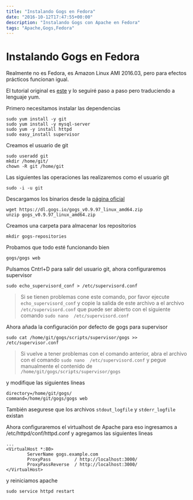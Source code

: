 ```yaml
---
title: "Instalando Gogs en Fedora"
date: "2016-10-12T17:47:55+00:00"
description: "Instalando Gogs con Apache en Fedora"
tags: "Apache,Gogs,Fedora"
---
```

# Instalando Gogs en Fedora

Realmente no es Fedora, es Amazon Linux AMI 2016.03, pero para efectos prácticos funcionan igual.

El tutorial original es [este](http://blog.contraslash.com/instalando-gogs-en-ubuntu-1404-con-apache/) y lo seguiré paso a paso pero traduciendo a lenguaje yum.

Primero necesitamos instalar las dependencias
```
sudo yum install -y git
sudo yum install -y mysql-server
sudo yum -y install httpd
sudo easy_install supervisor
```

Creamos el usuario de git
```
sudo useradd git
mkdir /home/git/
chown -R git /home/git
```

Las siguientes las operaciones las realizaremos como el usuario git
```
sudo -i -u git
```

Descargamos los binarios desde la [página oficial](https://gogs.io/docs/installation/install_from_binary)
```
wget https://dl.gogs.io/gogs_v0.9.97_linux_amd64.zip
unzip gogs_v0.9.97_linux_amd64.zip
```

Creamos una carpeta para almacenar los repositorios
```
mkdir gogs-repositories
```

Probamos que todo esté funcionando bien
```
gogs/gogs web
```

Pulsamos Cntrl+D para salir del usuario git, ahora configuraremos supervisor
```
sudo echo_supervisord_conf > /etc/supervisord.conf
```
> Si se tienen problemas cone este comando, por favor ejecute `echo_supervisord_conf` y copie la salida de este archivo a el archivo ` /etc/supervisord.conf` que puede ser abierto con el siguiente comando `sudo nano  /etc/supervisord.conf`

Ahora añada la configuración por defecto de gogs para supervisor
```
sudo cat /home/git/gogs/scripts/supervisor/gogs >> /etc/supervisor.conf
```

> Si vuelve a tener problemas con el comando anterior, abra el archivo con el comando `sudo nano  /etc/supervisord.conf` y pegue manualmente el contenido de `/home/git/gogs/scripts/supervisor/gogs`

y modifique las siguientes líneas 
```
directory=/home/git/gogs/
command=/home/git/gogs/gogs web
```

También asegurese que los archivos `stdout_logfile` y `stderr_logfile` existan

Ahora configuraremos el virtualhost de Apache
para eso ingresamos a /etc/httpd/conf/httpd.conf y agregamos las siguientes lineas

```
...
<VirtualHost *:80>
        ServerName gogs.example.com
        ProxyPass         / http://localhost:3000/
        ProxyPassReverse  / http://localhost:3000/
</VirtualHost>
```

y reiniciamos apache
```
sudo service httpd restart
```

